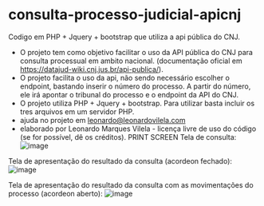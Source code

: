 # consulta-processo-judicial-apicnj
Codigo em PHP + Jquery + bootstrap que utiliza a api pública do CNJ. 
- O projeto tem como objetivo facilitar o uso da API pública do CNJ para consulta processual em ambito nacional. (documentação oficial em https://datajud-wiki.cnj.jus.br/api-publica/).
- O projeto facilita o uso da api, não sendo necessário escolher o endpoint, bastando inserir o número do processo. 
A partir do número, ele irá apontar o tribunal do processo e o endpoint da API do CNJ. 
- O projeto utiliza PHP + Jquery + bootstrap. Para utilizar basta incluir os tres arquivos em um servidor PHP.
- ajuda no projeto em leonardo@leonardovilela.com
- elaborado por Leonardo Marques Vilela - licença livre de uso do código (se for possível, dê os créditos).
PRINT SCREEN
Tela de consulta:
![image](https://github.com/leonardomv1981/consulta-processo-judicial-apicnj/assets/99840717/8f8bc61d-5882-4e33-a314-73c6db375298)



Tela de apresentação do resultado da consulta (acordeon fechado):
![image](https://github.com/leonardomv1981/consulta-processo-judicial-apicnj/assets/99840717/c84730bf-a2ac-4abe-8241-d7d3e88a2125)


Tela de apresentação do resultado da consulta com as movimentações do processo (acordeon aberto):
![image](https://github.com/leonardomv1981/consulta-processo-judicial-apicnj/assets/99840717/ead5dd40-70b6-47e6-99c8-558f351279d5)


